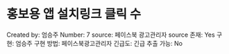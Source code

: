 # 홍보용 앱 설치링크 클릭 수

Created by: 엄승주
Number: 7
source: 페이스북 광고관리자
source 존재: Yes
구현: 엄승주
구현 방법: 페이스북광고관리자
긴급도: 긴급
추출 가능: No